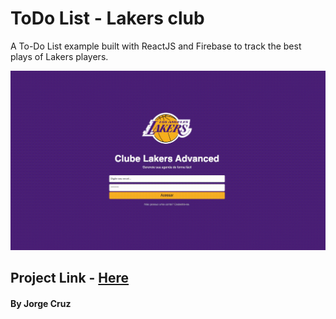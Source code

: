 # ToDo List - Lakers club
<p>A To-Do List example built with ReactJS and Firebase to track the best plays of Lakers players.</p>

![view](./src/images/task-lakers.gif)

## Project Link - [Here](https://lakers-task.netlify.app)

#### By Jorge Cruz

